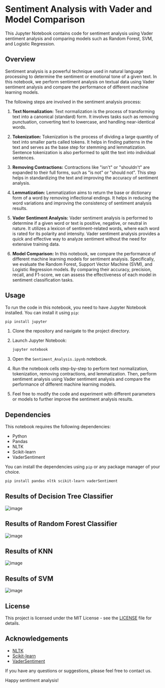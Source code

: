# Sentiment Analysis with Vader and Model Comparison

This Jupyter Notebook contains code for sentiment analysis using Vader sentiment analysis and comparing models such as Random Forest, SVM, and Logistic Regression.

## Overview

Sentiment analysis is a powerful technique used in natural language processing to determine the sentiment or emotional tone of a given text. In this notebook, we perform sentiment analysis on textual data using Vader sentiment analysis and compare the performance of different machine learning models.

The following steps are involved in the sentiment analysis process:

1. **Text Normalization:** Text normalization is the process of transforming text into a canonical (standard) form. It involves tasks such as removing punctuation, converting text to lowercase, and handling near-identical words.

2. **Tokenization:** Tokenization is the process of dividing a large quantity of text into smaller parts called tokens. It helps in finding patterns in the text and serves as the base step for stemming and lemmatization. Sentence tokenization is also performed to split the text into individual sentences.

3. **Removing Contractions:** Contractions like "isn't" or "shouldn't" are expanded to their full forms, such as "is not" or "should not". This step helps in standardizing the text and improving the accuracy of sentiment analysis.

4. **Lemmatization:** Lemmatization aims to return the base or dictionary form of a word by removing inflectional endings. It helps in reducing the word variations and improving the consistency of sentiment analysis results.

5. **Vader Sentiment Analysis:** Vader sentiment analysis is performed to determine if a given word or text is positive, negative, or neutral in nature. It utilizes a lexicon of sentiment-related words, where each word is rated for its polarity and intensity. Vader sentiment analysis provides a quick and effective way to analyze sentiment without the need for extensive training data.

6. **Model Comparison:** In this notebook, we compare the performance of different machine learning models for sentiment analysis. Specifically, we evaluate the Random Forest, Support Vector Machine (SVM), and Logistic Regression models. By comparing their accuracy, precision, recall, and F1-score, we can assess the effectiveness of each model in sentiment classification tasks.

## Usage

To run the code in this notebook, you need to have Jupyter Notebook installed. You can install it using `pip`:

```bash
pip install jupyter
```

1. Clone the repository and navigate to the project directory.

2. Launch Jupyter Notebook:

   ```bash
   jupyter notebook
   ```

3. Open the `Sentiment_Analysis.ipynb` notebook.

4. Run the notebook cells step-by-step to perform text normalization, tokenization, removing contractions, and lemmatization. Then, perform sentiment analysis using Vader sentiment analysis and compare the performance of different machine learning models.

5. Feel free to modify the code and experiment with different parameters or models to further improve the sentiment analysis results.

## Dependencies

This notebook requires the following dependencies:

- Python 
- Pandas 
- NLTK 
- Scikit-learn 
- VaderSentiment 

You can install the dependencies using `pip` or any package manager of your choice.

```bash
pip install pandas nltk scikit-learn vaderSentiment
```

## Results of Decision Tree Classifier
![image](https://github.com/ParthKalkar/sentiment-analysis/assets/50231750/7a575f07-53bf-48d9-afe5-3538610401eb)

## Results of Random Forest Classifier
![image](https://github.com/ParthKalkar/sentiment-analysis/assets/50231750/8a68fb20-09ed-4fab-bcb0-13c8906df531)

## Results of KNN
![image](https://github.com/ParthKalkar/sentiment-analysis/assets/50231750/3395589c-06f9-4fec-abaf-13276d2d9f73)

## Results of SVM
![image](https://github.com/ParthKalkar/sentiment-analysis/assets/50231750/bdb95826-7220-451c-b934-13aa8bbafadc)


## License

This project is licensed under the MIT License - see the [LICENSE](LICENSE) file for details.

## Acknowledgements

- [NLTK](https://www.nltk.org/)
- [Scikit-learn](https://scikit-learn.org/)
- [VaderSentiment](https://github.com/cjhutto/vaderSentiment)



If you have any questions or suggestions, please feel free to contact us.

Happy sentiment analysis!
